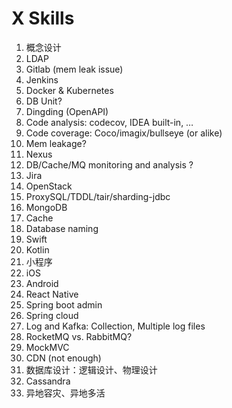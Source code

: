 # X Skills

1. 概念设计
1. LDAP
1. Gitlab (mem leak issue)
1. Jenkins
1. Docker & Kubernetes
1. DB Unit?
1. Dingding (OpenAPI)
1. Code analysis: codecov, IDEA built-in, …
1. Code coverage: Coco/imagix/bullseye (or alike)
1. Mem leakage?
1. Nexus
1. DB/Cache/MQ monitoring and analysis ?
1. Jira
1. OpenStack 
1. ProxySQL/TDDL/tair/sharding-jdbc
1. MongoDB
1. Cache
1. Database naming
1. Swift
1. Kotlin
1. 小程序
1. iOS
1. Android
1. React Native
1. Spring boot admin
1. Spring cloud
1. Log and Kafka: Collection, Multiple log files
1. RocketMQ vs. RabbitMQ?
1. MockMVC
1. CDN (not enough)
1. 数据库设计：逻辑设计、物理设计
1. Cassandra
1. 异地容灾、异地多活
